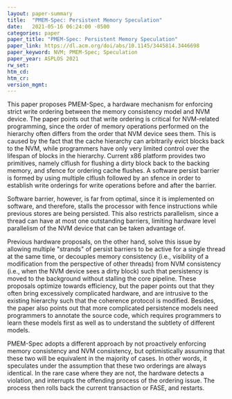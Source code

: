 ```yaml
---
layout: paper-summary
title:  "PMEM-Spec: Persistent Memory Speculation"
date:   2021-05-16 06:24:00 -0500
categories: paper
paper_title: "PMEM-Spec: Persistent Memory Speculation"
paper_link: https://dl.acm.org/doi/abs/10.1145/3445814.3446698
paper_keyword: NVM; PMEM-Spec; Speculation
paper_year: ASPLOS 2021
rw_set:
htm_cd:
htm_cr:
version_mgmt:
---
```


This paper proposes PMEM-Spec, a hardware mechanism for enforcing strict write ordering between the memory consistency
model and NVM device. 
The paper points out that write ordering is critical for NVM-related programming, since the order of memory operations
performed on the hierarchy often differs from the order that NVM device sees them. This is caused by the fact that the
cache hierarchy can arbitrarily evict blocks back to the NVM, while programmers have only very limited control over the
lifespan of blocks in the hierarchy.
Current x86 platform provides two primitives, namely clflush for flushing a dirty block back to the backing memory,
and sfence for ordering cache flushes. A software persist barrier is formed by using multiple clflush followed by 
an sfence in order to establish write orderings for write operations before and after the barrier.

Software barrier, however, is far from optimal, since it is implemented on software, and therefore, stalls the 
processor with fence instructions while previous stores are being persisted. 
This also restricts parallelism, since a thread can have at most one outstanding barriers, limiting hardware
level parallelism of the NVM device that can be taken advantage of.

Previous hardware proposals, on the other hand, solve this issue by allowing multiple "strands" of persist barriers
to be active for a single thread at the same time, or decouples memory consistency (i.e., visibility of a modification
from the perspective of other threads) from NVM consistency (i.e., when the NVM device sees a dirty block) such that 
persistency is moved to the background without stalling the core pipeline.
These proposals optimize towards efficiency, but the paper points out that they often bring excessively complicated
hardware, and are intrusive to the existing hierarchy such that the coherence protocol is modified.
Besides, the paper also points out that more complicated persistence models need programmers to annotate the
source code, which requires programmers to learn these models first as well as to understand the subtlety of 
different models.

PMEM-Spec adopts a different approach by not proactively enforcing memory consistency and NVM consistency, but 
optimistically assuming that these two will be equivalent in the majority of cases. In other words, it speculates
under the assumption that these two orderings are always identical. In the rare case where they are not, the hardware
detects a violation, and interrupts the offending process of the ordering issue. The process then rolls back 
the current transaction or FASE, and restarts. 
